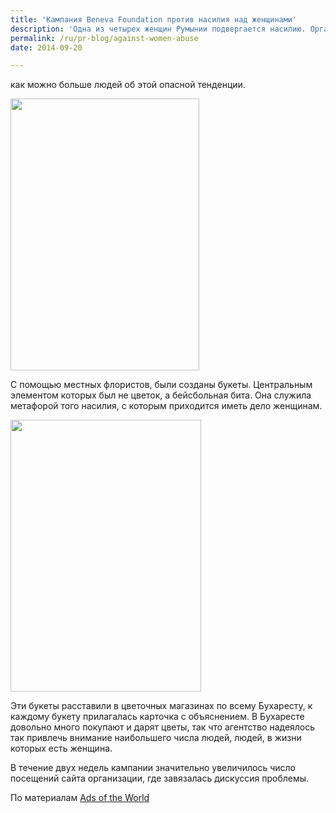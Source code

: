 ```yaml
---
title: 'Кампания Beneva Foundation против насилия над женщинами'
description: 'Одна из четырех женщин Румынии подвергается насилию. Организация Beneva Foundation поставила перед агентством задачу: информировать как можно больше людей об этой опасной тенденции.'
permalink: /ru/pr-blog/against-women-abuse
date: 2014-09-20

---
```


как можно больше людей об этой опасной тенденции.

<img src="{{ site.assets }}/upload/bouquet1.jpg" alt="" class="post__img" width="302" height="435">

С помощью местных флористов, были созданы букеты. Центральным элементом которых был не цветок, а бейсбольная бита. Она служила метафорой того насилия, с которым приходится иметь дело женщинам.

<img src="{{ site.assets }}/upload/bouquet2.jpg" alt="" class="post__img" width="305" height="435">

Эти букеты расставили в цветочных магазинах по всему Бухаресту, к каждому букету прилагалась карточка с объяснением. В Бухаресте довольно много покупают и дарят цветы, так что агентство надеялось так привлечь внимание наибольшего числа людей, людей, в жизни которых есть женщина.

В течение двух недель кампании значительно увеличилось число посещений сайта организации, где завязалась дискуссия  проблемы.

По материалам <a href="http://adsoftheworld.com">Ads of the World </a>

